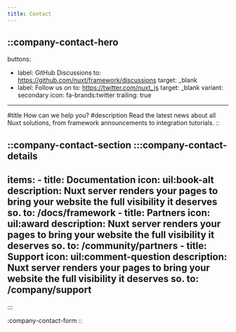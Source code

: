 ```yaml
---
title: Contact
---
```


::company-contact-hero
---
buttons:
  - label: GitHub Discussions
    to: https://github.com/nuxt/framework/discussions
    target: _blank
  - label: Follow us on
    to: https://twitter.com/nuxt_js
    target: _blank
    variant: secondary
    icon: fa-brands:twitter
    trailing: true
---
#title
How can we help you?
#description
Read the latest news about all Nuxt solutions, from framework announcements to integration tutorials.
::

::company-contact-section
  :::company-contact-details
  ---
  items:
    - title: Documentation
      icon: uil:book-alt
      description: Nuxt server renders your pages to bring your website the full visibility it deserves so.
      to: /docs/framework
    - title: Partners
      icon: uil:award
      description: Nuxt server renders your pages to bring your website the full visibility it deserves so.
      to: /community/partners
    - title: Support
      icon: uil:comment-question
      description: Nuxt server renders your pages to bring your website the full visibility it deserves so.
      to: /company/support
  ---
  :::

  :company-contact-form
::
